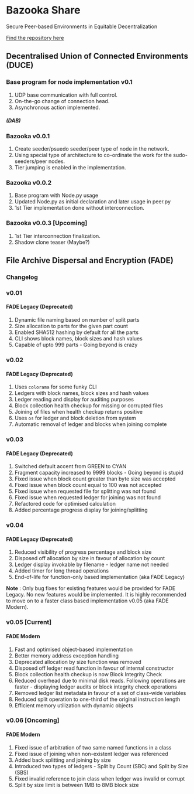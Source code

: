 # Bazooka Share
Secure Peer-based Environments in Equitable Decentralization

[Find the repository here](https://github.com/astrosonic/bazooka-share/)

## Decentralised Union of Connected Environments (DUCE)

### Base program for node implementation v0.1

1. UDP base communication with full control.
2. On-the-go change of connection head.
3. Asynchronous action implemented.
##### (DAB)

### Bazooka v0.0.1

1. Create seeder/psuedo seeder/peer type of node in the network.
2. Using special type of architecture to co-ordinate the work for the sudo-seeders/peer nodes.
3. Tier jumping is enabled in the implementation.

### Bazooka v0.0.2

1. Base program with Node.py usage
2. Updated Node.py as initial declaration and later usage in peer.py
3. 1st Tier implementation done without interconnection.

### Bazooka v0.0.3 [Upcoming]

1. 1st Tier interconnection finalization.
2. Shadow clone teaser (Maybe?)


## File Archive Dispersal and Encryption (FADE)

### Changelog

### v0.01
#### FADE Legacy (Deprecated)
1. Dynamic file naming based on number of split parts
2. Size allocation to parts for the given part count
3. Enabled SHA512 hashing by default for all the parts
4. CLI shows block names, block sizes and hash values
5. Capable of upto 999 parts - Going beyond is crazy

### v0.02
#### FADE Legacy (Deprecated)
1. Uses `colorama` for some funky CLI
2. Ledgers with block names, block sizes and hash values
3. Ledger reading and display for auditing purposes
4. Block collection health checkup for missing or corrupted files
5. Joining of files when health checkup returns positive
6. Uses `os` for ledger and block deletion from system
7. Automatic removal of ledger and blocks when joining complete

### v0.03
#### FADE Legacy (Deprecated)
1. Switched default accent from GREEN to CYAN
2. Fragment capacity increased to 9999 blocks - Going beyond is stupid
3. Fixed issue when block count greater than byte size was accepted
4. Fixed issue when block count equal to 100 was not accepted
5. Fixed issue when requested file for splitting was not found
6. Fixed issue when requested ledger for joining was not found
7. Refactored code for optimised calculation
8. Added percentage progress display for joining/splitting

### v0.04
#### FADE Legacy (Deprecated)
1. Reduced visibility of progress percentage and block size
2. Disposed off allocation by size in favour of allocation by count
3. Ledger display invokable by filename - ledger name not needed
4. Added timer for long thread operations
5. End-of-life for function-only based implementation (aka FADE Legacy)

__Note__ : Only bug fixes for existing features would be provided for FADE Legacy. No new features would be implemented. It is highly recommended to move on to a faster class based implementation v0.05 (aka FADE Modern).

### v0.05 [Current]
#### FADE Modern
1. Fast and optimised object-based implementation
2. Better memory address exception handling
3. Deprecated allocation by size function was removed
4. Disposed off ledger read function in favour of internal constructor
5. Block collection health checkup is now Block Integrity Check
6. Reduced overhead due to minimal disk reads. Following operations are faster - displaying ledger audits or block integrity check operations
7. Removed ledger list metadata in favour of a set of class-wide variables
8. Reduced split operation to one-third of the original instruction length
9. Efficient memory utilization with dynamic objects

### v0.06 [Oncoming]
#### FADE Modern
1. Fixed issue of arbitration of two same named functions in a class
2. Fixed issue of joining when non-existent ledger was referenced
3. Added back splitting and joining by size
4. Introduced two types of ledgers - Split by Count (SBC) and Split by Size (SBS)
5. Fixed invalid reference to join class when ledger was invalid or corrupt
6. Split by size limit is between 1MB to 8MB block size